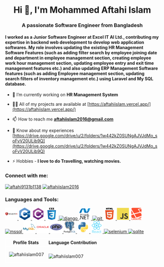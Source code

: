 <h1 align="center">Hi 👋, I'm Mohammed Aftahi Islam</h1>
<h3 align="center">A passionate Software Engineer from Bangladesh</h3>

<h4 align="left">I worked as a Junior Software Engineer at Excel IT AI Ltd., contributing my expertise in backend web development to develop web application softwares. My role involves updating the existing HR Management Software Features (such as adding filter search by employee joining date and department in employee management section, creating employee work hour management section, updating employee entry and exit time management features etc.) and also updating ERP Management Software features (such as adding Employee management section, updating search filters of inventory management etc.) using Laravel and My SQL database.</h4>

- 🔭 I’m currently working on **HR Management System**

- 👨‍💻 All of my projects are available at [https://aftahiislam.vercel.app/](https://aftahiislam.vercel.app/)

- 📫 How to reach me **aftahiislam2016@gmail.com**

- 📄 Know about my experiences [https://drive.google.com/drive/u/2/folders/1w442kZ0SUNgAJVJdMo_soFvV20ULib9Q](https://drive.google.com/drive/u/2/folders/1w442kZ0SUNgAJVJdMo_soFvV20ULib9Q)

- ⚡ Hobbies - **I love to do Travelling, watching movies.**

<h3 align="left">Connect with me:</h3>
<p align="left">
<a href="https://linkedin.com/in/aftahi9131b1138" target="blank"><img align="center" src="https://raw.githubusercontent.com/rahuldkjain/github-profile-readme-generator/master/src/images/icons/Social/linked-in-alt.svg" alt="aftahi9131b1138" height="30" width="40" /></a>
<a href="https://www.hackerrank.com/aftahiislam2016" target="blank"><img align="center" src="https://raw.githubusercontent.com/rahuldkjain/github-profile-readme-generator/master/src/images/icons/Social/hackerrank.svg" alt="aftahiislam2016" height="30" width="40" /></a>
</p>

<h3 align="left">Languages and Tools:</h3>
<p align="left"> <a href="https://angular.io" target="_blank" rel="noreferrer"> <img src="https://raw.githubusercontent.com/devicons/devicon/master/icons/angularjs/angularjs-original-wordmark.svg" alt="angularjs" width="40" height="40"/> </a> <a href="https://www.w3schools.com/cpp/" target="_blank" rel="noreferrer"> <img src="https://raw.githubusercontent.com/devicons/devicon/master/icons/cplusplus/cplusplus-original.svg" alt="cplusplus" width="40" height="40"/> </a> <a href="https://www.w3schools.com/cs/" target="_blank" rel="noreferrer"> <img src="https://raw.githubusercontent.com/devicons/devicon/master/icons/csharp/csharp-original.svg" alt="csharp" width="40" height="40"/> </a> <a href="https://www.w3schools.com/css/" target="_blank" rel="noreferrer"> <img src="https://raw.githubusercontent.com/devicons/devicon/master/icons/css3/css3-original-wordmark.svg" alt="css3" width="40" height="40"/> </a> <a href="https://www.djangoproject.com/" target="_blank" rel="noreferrer"> <img src="https://cdn.worldvectorlogo.com/logos/django.svg" alt="django" width="40" height="40"/> </a> <a href="https://dotnet.microsoft.com/" target="_blank" rel="noreferrer"> <img src="https://raw.githubusercontent.com/devicons/devicon/master/icons/dot-net/dot-net-original-wordmark.svg" alt="dotnet" width="40" height="40"/> </a> <a href="https://git-scm.com/" target="_blank" rel="noreferrer"> <img src="https://www.vectorlogo.zone/logos/git-scm/git-scm-icon.svg" alt="git" width="40" height="40"/> </a> <a href="https://www.w3.org/html/" target="_blank" rel="noreferrer"> <img src="https://raw.githubusercontent.com/devicons/devicon/master/icons/html5/html5-original-wordmark.svg" alt="html5" width="40" height="40"/> </a> <a href="https://developer.mozilla.org/en-US/docs/Web/JavaScript" target="_blank" rel="noreferrer"> <img src="https://raw.githubusercontent.com/devicons/devicon/master/icons/javascript/javascript-original.svg" alt="javascript" width="40" height="40"/> </a> <a href="https://laravel.com/" target="_blank" rel="noreferrer"> <img src="https://raw.githubusercontent.com/devicons/devicon/master/icons/laravel/laravel-plain-wordmark.svg" alt="laravel" width="40" height="40"/> </a> <a href="https://www.microsoft.com/en-us/sql-server" target="_blank" rel="noreferrer"> <img src="https://www.svgrepo.com/show/303229/microsoft-sql-server-logo.svg" alt="mssql" width="40" height="40"/> </a> <a href="https://www.mysql.com/" target="_blank" rel="noreferrer"> <img src="https://raw.githubusercontent.com/devicons/devicon/master/icons/mysql/mysql-original-wordmark.svg" alt="mysql" width="40" height="40"/> </a> <a href="https://www.oracle.com/" target="_blank" rel="noreferrer"> <img src="https://raw.githubusercontent.com/devicons/devicon/master/icons/oracle/oracle-original.svg" alt="oracle" width="40" height="40"/> </a> <a href="https://www.php.net" target="_blank" rel="noreferrer"> <img src="https://raw.githubusercontent.com/devicons/devicon/master/icons/php/php-original.svg" alt="php" width="40" height="40"/> </a> <a href="https://www.postgresql.org" target="_blank" rel="noreferrer"> <img src="https://raw.githubusercontent.com/devicons/devicon/master/icons/postgresql/postgresql-original-wordmark.svg" alt="postgresql" width="40" height="40"/> </a> <a href="https://www.python.org" target="_blank" rel="noreferrer"> <img src="https://raw.githubusercontent.com/devicons/devicon/master/icons/python/python-original.svg" alt="python" width="40" height="40"/> </a> <a href="https://reactjs.org/" target="_blank" rel="noreferrer"> <img src="https://raw.githubusercontent.com/devicons/devicon/master/icons/react/react-original-wordmark.svg" alt="react" width="40" height="40"/> </a> <a href="https://www.selenium.dev" target="_blank" rel="noreferrer"> <img src="https://raw.githubusercontent.com/detain/svg-logos/780f25886640cef088af994181646db2f6b1a3f8/svg/selenium-logo.svg" alt="selenium" width="40" height="40"/> </a> <a href="https://www.sqlite.org/" target="_blank" rel="noreferrer"> <img src="https://www.vectorlogo.zone/logos/sqlite/sqlite-icon.svg" alt="sqlite" width="40" height="40"/> </a> </p>

<style>
table, th, td {
  border: 1px solid white;
  border-collapse: collapse;
  text-align: center;
}
</style>
<table class="table table-striped">
  <thead>
    <tr>
      <th scope="col">Profile Stats</th>
      <th scope="col">Language Contribution</th>
    </tr>
  </thead>
  <tbody>
    <tr>
      <td><p>&nbsp;<img align="center" src="https://github-readme-stats.vercel.app/api?username=aftahiislam007&show_icons=true&locale=en" alt="aftahiislam007" /></p></td>
      <td><p><img align="left" src="https://github-readme-stats.vercel.app/api/top-langs?username=aftahiislam007&show_icons=true&locale=en&layout=compact" alt="aftahiislam007" /></p></td>
    </tr>
  </tbody>
</table>



